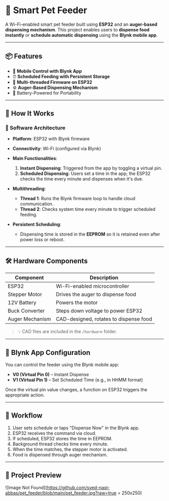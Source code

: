 # 🐾 Smart Pet Feeder

A Wi-Fi-enabled smart pet feeder built using **ESP32** and an **auger-based dispensing mechanism**. This project enables users to **dispense food instantly** or **schedule automatic dispensing** using the **Blynk mobile app**.

---

## 📦 Features

* 📱 **Mobile Control with Blynk App**
* ⏰ **Scheduled Feeding with Persistent Storage**
* 🔁 **Multi-threaded Firmware on ESP32**
* ⚙️ **Auger-Based Dispensing Mechanism**
* 🔋 Battery-Powered for Portability

---

## 🧠 How It Works

### 🔌 Software Architecture

* **Platform**: ESP32 with Blynk firmware

* **Connectivity**: Wi-Fi (configured via Blynk)

* **Main Functionalities**:

  1. **Instant Dispensing**: Triggered from the app by toggling a virtual pin.
  2. **Scheduled Dispensing**: Users set a time in the app; the ESP32 checks the time every minute and dispenses when it's due.

* **Multithreading**:

  * **Thread 1**: Runs the Blynk firmware loop to handle cloud communication.
  * **Thread 2**: Checks system time every minute to trigger scheduled feeding.

* **Persistent Scheduling**:

  * Dispensing time is stored in the **EEPROM** so it is retained even after power loss or reboot.

---

## 🛠️ Hardware Components

| Component       | Description                            |
| --------------- | -------------------------------------- |
| ESP32           | Wi-Fi-enabled microcontroller          |
| Stepper Motor   | Drives the auger to dispense food      |
| 12V Battery     | Powers the motor                       |
| Buck Converter  | Steps down voltage to power ESP32      |
| Auger Mechanism | CAD-designed, rotates to dispense food |

> 💡 CAD files are included in the `/hardware` folder.

---

## 📱 Blynk App Configuration

You can control the feeder using the Blynk mobile app:

* **V0 (Virtual Pin 0)** – Instant Dispense
* **V1 (Virtual Pin 1)** – Set Scheduled Time (e.g., in HHMM format)

Once the virtual pin value changes, a function on ESP32 triggers the appropriate action.

---

## 🔄 Workflow

1. User sets schedule or taps "Dispense Now" in the Blynk app.
2. ESP32 receives the command via cloud.
3. If scheduled, ESP32 stores the time in EEPROM.
4. Background thread checks time every minute.
5. When the time matches, the stepper motor is activated.
6. Food is dispensed through auger mechanism.

---

## 📸 Project Preview

![Image Not Found](https://github.com/syed-naqi-abbas/pet_feeder/blob/main/pet_feeder.jpg?raw=true = 250x250)
